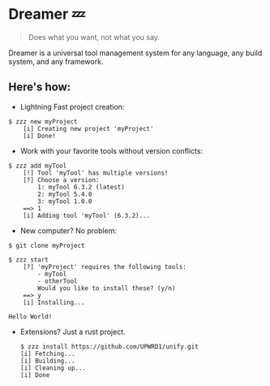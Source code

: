 # Dreamer 💤
> Does what you want, not what you say.

Dreamer is a universal tool management system for any language,
any build system, and any framework. 

## Here's how:

* Lightning Fast project creation:
```console
$ zzz new myProject
    [i] Creating new project 'myProject' 
    [i] Done!
```

* Work with your favorite tools without version conflicts:
```console
$ zzz add myTool
    [!] Tool 'myTool' has multiple versions!
    [?] Choose a version:
        1: myTool 6.3.2 (latest)
        2: myTool 5.4.0 
        3: myTool 1.0.0 
    ==> 1
    [i] Adding tool 'myTool' (6.3.2)...
```

* New computer? No problem:
```console
$ git clone myProject

$ zzz start
    [?] 'myProject' requires the following tools:
        - myTool
        - otherTool
        Would you like to install these? (y/n)
    ==> y
    [i] Installing...

Hello World!

```

* Extensions? Just a rust project.
  ```console
  $ zzz install https://github.com/UPWRD1/unify.git
  [i] Fetching...
  [i] Building...
  [i] Cleaning up...
  [i] Done
  ```
